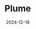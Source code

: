 ---  
layout: startup_page  
title: "Plume"  
id: "plumenetwork.xyz"  
permalink: "/plumeplumenetwork.xyz12182024/"  
website: "https://www.plumenetwork.xyz/"  
funding_round: "Series A"  
funding_amount: "$20M"  
investors: "Brevan Howard Digital, Haun Ventures, Galaxy Ventures, Lightspeed Faction, Superscrypt, Hashkey, Laser Digital (Nomura Group), A Capital, 280 Capital, SV Angel, Reciprocal Ventures"  
about: "Plume is a fully integrated modular Layer-1 blockchain focused on Real World Asset Finance (RWAfi). It provides infrastructure for tokenizing real-world assets and interacting with them onchain, offering features like a modular tokenization engine and real-world data provider. Plume aims to create an easy-to-use ecosystem for bringing real-world assets onto the blockchain."  
markets: "Blockchain, Fintech, DeFi, Cryptocurrency, Information Technology, IT Infrastructure"  
hq: "San Francisco, California, United States"  
founded_year: "2023"  
linkedin: "https://www.linkedin.com/company/plume-network"  
twitter: "https://twitter.com/plumenetwork"  
instagram: ""  
facebook: "https://www.facebook.com/plumewifi"  
crunchbase: "https://www.crunchbase.com/organization/plume-networks"  
pitchbook: "https://pitchbook.com/profiles/company/160277-95"  

date_display: "18-Dec-2024"  
date: "2024-12-18"

# SEO Optimization  
meta_title: "Plume - Series A Funding ($20M)"  
meta_description: "Plume, Plume is a fully integrated modular Layer-1 blockchain focused on Real World Asset Finance (RWAfi). It provides infrastructure for tokenizing real-wor..."  
meta_keywords: "Plume, Blockchain, Fintech, DeFi, Cryptocurrency, Information Technology, IT Infrastructure, Series A funding"  
canonical_url: "https://startup.projectstartups.com/plumeplumenetwork.xyz12182024/"  
---